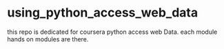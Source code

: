 # using_python_access_web_data
this repo is dedicated for coursera python access web Data. each module hands on modules are there.
